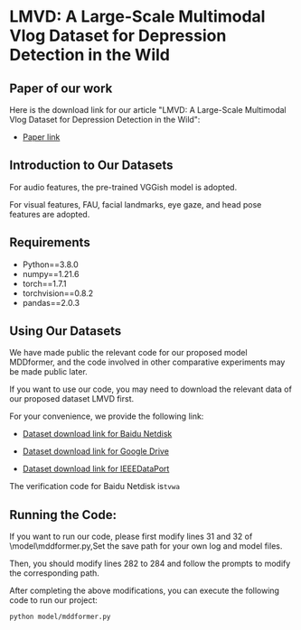 # LMVD: A Large-Scale Multimodal Vlog Dataset for Depression Detection in the Wild

## Paper of our work

Here is the download link for our article "LMVD: A Large-Scale Multimodal Vlog Dataset for Depression Detection in the Wild":
- [Paper link](xxx)

## Introduction to Our Datasets
For audio features, the pre-trained VGGish model is adopted.

For visual features, FAU, facial landmarks, eye gaze, and head pose features are adopted.




## Requirements

- Python==3.8.0
- numpy==1.21.6
- torch==1.7.1
- torchvision==0.8.2
- pandas==2.0.3

## Using Our Datasets
We have made public the relevant code for our proposed model MDDformer, and the code involved in other comparative experiments may be made public later.

If you want to use our code, you may need to download the relevant data of our proposed dataset LMVD first.

For your convenience, we provide the following link:

- [Dataset download link for Baidu Netdisk](https://pan.baidu.com/s/1gviwLfbFcRSaARP5oT9yZQ?pwd=tvwa)

- [Dataset download link for Google Drive](xxx)

- [Dataset download link for IEEEDataPort](xxx)

The verification code for Baidu Netdisk is```tvwa ```


## Running the Code:
If you want to run our code, please first modify lines 31 and 32 of \model\mddformer.py,Set the save path for your own log and model files.

Then, you should modify lines 282 to 284 and follow the prompts to modify the corresponding path.

After completing the above modifications, you can execute the following code to run our project:

`
python model/mddformer.py 
`
